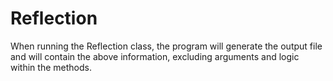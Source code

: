 # Reflection
When running the Reflection class, the program will generate the output file and will contain the above information, excluding arguments and logic within the methods. 
